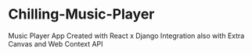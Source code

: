 # Chilling-Music-Player
Music Player App Created with React x Django Integration also with Extra Canvas and Web Context API
